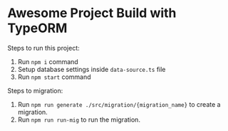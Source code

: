 # Awesome Project Build with TypeORM

Steps to run this project:

1. Run `npm i` command
2. Setup database settings inside `data-source.ts` file
3. Run `npm start` command

Steps to migration:
1. Run `npm run generate ./src/migration/{migration_name}` to create a migration.
2. Run `npm run run-mig` to run the migration.
